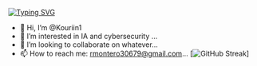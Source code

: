 [![Typing SVG](https://readme-typing-svg.demolab.com?font=Fira+Code&pause=1000&center=true&vCenter=true&random=true&width=435&lines=Roger+Montero;Learning+new+technologies)](https://git.io/typing-svg)

- 👋 Hi, I’m @Kouriin1
- 👀 I’m interested in IA and cybersecurity ...
- 💞️ I’m looking to collaborate on whatever...
- 📫 How to reach me: rmontero30679@gmail.com...
[![GitHub Streak](https://github-readme-streak-stats.herokuapp.com?user=Kouriin1&theme=tokyonight)]

<!---
Kouriin1/Kouriin1 is a ✨ special ✨ repository because its `README.md` (this file) appears on your GitHub profile.
You can click the Preview link to take a look at your changes.
--->
